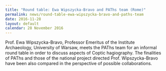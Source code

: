 ```yaml
---
title: "Round table: Ewa Wipszycka-Bravo and PAThs team (Rome)"
permalink: news/round-table-ewa-wipszycka-bravo-and-paths-team
date: 2016-11-28
layout: default
calendar: 28 November 2016
---
```


Prof. Ewa Wipszycka-Bravo, Professor Emeritus of the Institute Archaeology, University of Warsaw, meets the PAThs team for an informal round table in order to discuss aspects of Coptic hagiography. The finalities of PAThs and those of the national project directed Prof. Wipszycka-Bravo have been also compared in the perspective of possible collaborations.
